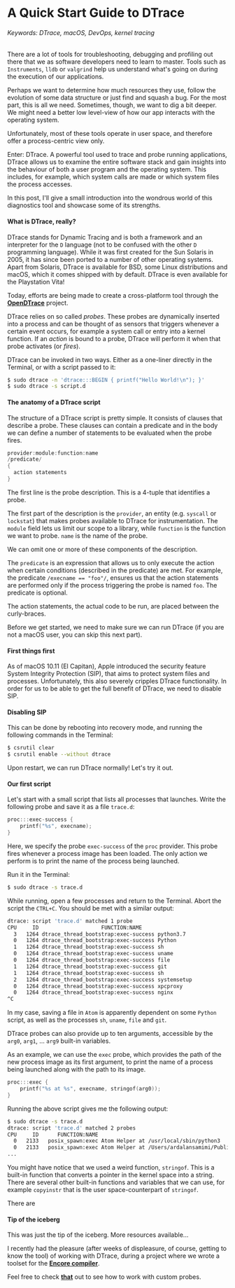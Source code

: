 # A Quick Start Guide to DTrace

###### Keywords: DTrace, macOS, DevOps, kernel tracing

There are a lot of tools for troubleshooting, debugging and profiling out there that we as software developers need to learn to master. Tools such as ``Instruments``, ``lldb`` or ``valgrind`` help us understand what's going on during the execution of our applications.

Perhaps we want to determine how much resources they use, follow the evolution of some data structure or just find and squash a bug. For the most part, this is all we need. Sometimes, though, we want to dig a bit deeper. We might need a better low level-view of how our app interacts with the operating system.

Unfortunately, most of these tools operate in user space, and therefore offer a process-centric view only.

Enter: DTrace. A powerful tool used to trace and probe running applications, DTrace allows us to examine the entire software stack and gain insights into the behaviour of both a user program and the operating system. This includes, for example, which system calls are made or which system files the process accesses.

In this post, I'll give a small introduction into the wondrous world of this diagnostics tool and showcase some of its strengths.

#### What is DTrace, really?

DTrace stands for Dynamic Tracing and is both a framework and an interpreter for the ``D`` language (not to be confused with the other ``D`` programming language). While it was first created for the Sun Solaris in 2005, it has since been ported to a number of other operating systems. Apart from Solaris, DTrace is available for BSD, some Linux distributions and macOS, which it comes shipped with by default. DTrace is even available for the Playstation Vita!

Today, efforts are being made to create a cross-platform tool through the <a href="https://github.com/opendtrace" target="_blank">__OpenDTrace__</a> project.

DTrace relies on so called *probes*. These probes are dynamically inserted into a process and can be thought of as sensors that triggers whenever a certain event occurs, for example a system call or entry into a kernel function. If an *action* is bound to a probe, DTrace will perform it when that probe activates (or *fires*).

DTrace can be invoked in two ways. Either as a one-liner directly in the Terminal, or with a script passed to it:

```bash
$ sudo dtrace -n 'dtrace:::BEGIN { printf("Hello World!\n"); }'
$ sudo dtrace -s script.d
```

#### The anatomy of a DTrace script

The structure of a DTrace script is pretty simple. It consists of clauses that describe a probe. These clauses can contain a predicate and in the body we can define a number of statements to be evaluated when the probe fires.

```c
provider:module:function:name
/predicate/
{
  action statements
}
```

The first line is the probe description. This is a 4-tuple that identifies a probe.

The first part of the description is the ``provider``, an entity (e.g. ``syscall`` or ``lockstat``) that makes probes available to DTrace for instrumentation. The ``module`` field lets us limit our scope to a library, while ``function`` is the function we want to probe. ``name`` is the name of the probe.

We can omit one or more of these components of the description.

The ``predicate`` is an expression that allows us to only execute the action when certain conditions (described in the predicate) are met. For example, the predicate ``/execname == "foo"/``, ensures us that the action statements are performed only if the process triggering the probe is named ``foo``. The predicate is optional.

The action statements, the actual code to be run, are placed between the curly-braces.

Before we get started, we need to make sure we can run DTrace (if you are not a macOS user, you can skip this next part).

#### First things first

As of macOS 10.11 (El Capitan), Apple introduced the security feature System Integrity Protection (SIP), that aims to protect system files and processes. Unfortunately, this also severely cripples DTrace functionality. In order for us to be able to get the full benefit of DTrace, we need to disable SIP.

#### Disabling SIP

This can be done by rebooting into recovery mode, and running the following commands in the Terminal:

```bash
$ csrutil clear
$ csrutil enable --without dtrace
```

Upon restart, we can run DTrace normally! Let's try it out.

#### Our first script

Let's start with a small script that lists all processes that launches. Write the following probe and save it as a file ``trace.d``:

```c
proc:::exec-success {
	printf("%s", execname);
}
```

Here, we specify the probe ``exec-success`` of the ``proc`` provider. This probe fires whenever a process image has been loaded. The only action we perform is to print the name of the process being launched.

Run it in the Terminal:

```bash
$ sudo dtrace -s trace.d
```

While running, open a few processes and return to the Terminal. Abort the script the ``CTRL+C``. You should be met with a similar output:

```bash
dtrace: script 'trace.d' matched 1 probe
CPU     ID                    FUNCTION:NAME
  3   1264 dtrace_thread_bootstrap:exec-success python3.7
  0   1264 dtrace_thread_bootstrap:exec-success Python
  1   1264 dtrace_thread_bootstrap:exec-success sh
  0   1264 dtrace_thread_bootstrap:exec-success uname
  0   1264 dtrace_thread_bootstrap:exec-success file
  1   1264 dtrace_thread_bootstrap:exec-success git
  1   1264 dtrace_thread_bootstrap:exec-success sh
  2   1264 dtrace_thread_bootstrap:exec-success systemsetup
  0   1264 dtrace_thread_bootstrap:exec-success xpcproxy
  0   1264 dtrace_thread_bootstrap:exec-success nginx
^C
```

In my case, saving a file in ``Atom`` is apparently dependent on some ``Python`` script, as well as the processes ``sh``, ``uname``, ``file`` and ``git``.

DTrace probes can also provide up to ten arguments, accessible by the ``arg0``, ``arg1``, ... ``arg9`` built-in variables.

As an example, we can use the ``exec`` probe, which provides the path of the new process image as its first argument, to print the name of a process being launched along with the path to its image.

```c
proc:::exec {
	printf("%s at %s", execname, stringof(arg0));
}
```

Running the above script gives me the following output:

```bash
$ sudo dtrace -s trace.d
dtrace: script 'trace.d' matched 2 probes
CPU     ID      FUNCTION:NAME
  0   2133   posix_spawn:exec Atom Helper at /usr/local/sbin/python3
  0   2133   posix_spawn:exec Atom Helper at /Users/ardalansamimi/Public/Git/encore/release/python3
...
```

You might have notice that we used a weird function, ``stringof``. This is a built-in function that converts a pointer in the kernel space into a string. There are several other built-in functions and variables that we can use, for example ``copyinstr`` that is the user space-counterpart of ``stringof``.

There are

#### Tip of the iceberg

This was just the tip of the iceberg. More resources available...

I recently had the pleasure (after weeks of displeasure, of course, getting to know the tool) of working with DTrace, during a project where we wrote a toolset for the <a href="https://github.com/parapluu/encore" target="_blank">__Encore compiler__</a>.

Feel free to check <a href="https://github.com" target="_blank">__that__</a> out to see how to work with custom probes.
